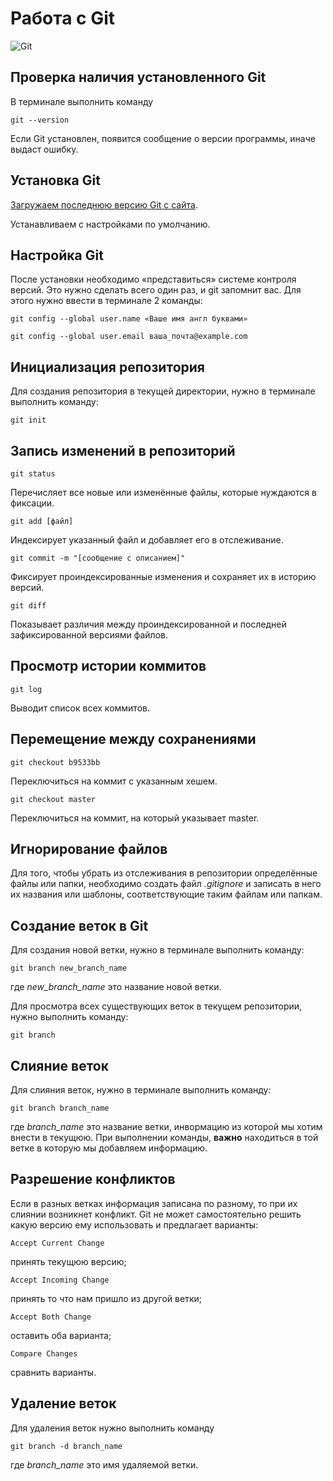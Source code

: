 # Работа c Git

![Git](git.jpg)

## Проверка наличия установленного Git

В терминале выполнить команду 
```
git --version
```

Если Git установлен, появится сообщение о версии программы, иначе выдаст ошибку.

## Установка Git

[Загружаем последнюю версию Git с сайта]( 
https://github.com/).

Устанавливаем с настройками по умолчанию.

## Настройка Git

После установки необходимо «представиться» системе контроля версий. Это нужно сделать всего один раз, и git запомнит вас. Для этого нужно ввести в терминале 2 команды:

```
git config --global user.name «Ваше имя англ буквами»
```

```
git config --global user.email ваша_почта@example.com
```

## Инициализация репозитория

Для создания репозитория в текущей директории, нужно в терминале выполнить команду:
```
git init
```

## Запись изменений в репозиторий

```
git status
```
Перечисляет все новые или изменённые файлы, которые нуждаются в фиксации.

```
git add [файл]
```
Индексирует указанный файл и добавляет его в отслеживание.

```
git commit -m "[сообщение с описанием]"
```
Фиксирует проиндексированные изменения и сохраняет их в историю версий.

```
git diff
```
Показывает различия между проиндексированной и последней зафиксированной версиями файлов.

## Просмотр истории коммитов
```
git log
```
Выводит список всех коммитов.

## Перемещение между сохранениями
```
git checkout b9533bb
```
Переключиться на коммит с указанным хешем.

```
git checkout master
```
Переключиться на коммит, на который указывает master.

## Игнорирование файлов
Для того, чтобы убрать из отслеживания в репозитории определённые файлы или папки, необходимо создать файл *.gitignore* и записать в него их названия или шаблоны, соответствующие таким файлам или папкам.
## Создание веток в Git
Для создания новой ветки, нужно в терминале выполнить команду:
```
git branch new_branch_name
```
где *new_branch_name* это название новой ветки.

Для просмотра всех существующих веток в текущем репозитории, нужно выполнить команду:
```
git branch
```
## Слияние веток
Для слияния веток, нужно в терминале выполнить команду:
```
git branch branch_name
```
где *branch_name* это название ветки, инвормацию из которой мы хотим внести в текущюю. При выполнении команды, **важно** находиться в той ветке в которую мы добавляем информацию.
## Разрешение конфликтов
Если в разных ветках информация записана по разному, то при их слиянии возникнет конфликт.
Git не может самостоятельно решить какую версию ему использовать и предлагает варианты:
```
Accept Current Change
```
принять текущюю версию;
```
Accept Incoming Change
```
принять то что нам пришло из другой ветки;
```
Accept Both Change
```
оставить оба варианта;
```
Compare Changes
``` 
сравнить варианты.

## Удаление веток
Для удаления веток нужно выполнить команду
```
git branch -d branch_name
```
где *branch_name* это имя удаляемой ветки.